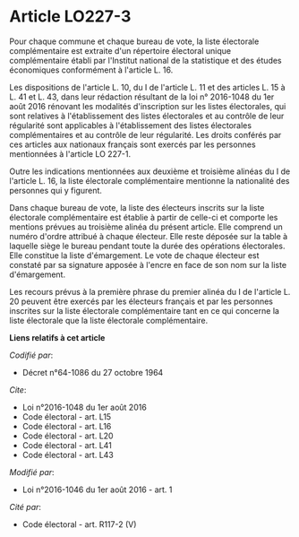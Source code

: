 # Article LO227-3

Pour chaque commune et chaque bureau de vote, la liste électorale complémentaire est extraite d'un répertoire électoral
unique complémentaire établi par l'Institut national de la statistique et des études économiques conformément à l'article L.
16. 

Les dispositions de l'article L. 10, du I de l'article L. 11 et des articles L. 15 à L. 41 et L. 43, dans leur rédaction
résultant de la 
loi n° 2016-1048 du 1er août 2016 
rénovant les modalités d'inscription sur les listes électorales, qui sont relatives à l'établissement des listes électorales
et au contrôle de leur régularité sont applicables à l'établissement des listes électorales complémentaires et au contrôle de
leur régularité. Les droits conférés par ces articles aux nationaux français sont exercés par les personnes mentionnées à
l'article LO 227-1. 

Outre les indications mentionnées aux deuxième et troisième alinéas du I de l'article L. 16, la liste électorale
complémentaire mentionne la nationalité des personnes qui y figurent. 

Dans chaque bureau de vote, la liste des électeurs inscrits sur la liste électorale complémentaire est établie à partir de
celle-ci et comporte les mentions prévues au troisième alinéa du présent article. Elle comprend un numéro d'ordre attribué à
chaque électeur. Elle reste déposée sur la table à laquelle siège le bureau pendant toute la durée des opérations
électorales. Elle constitue la liste d'émargement. Le vote de chaque électeur est constaté par sa signature apposée à l'encre
en face de son nom sur la liste d'émargement. 

Les recours prévus à la première phrase du premier alinéa du I de l'article L. 20 peuvent être exercés par les électeurs
français et par les personnes inscrites sur la liste électorale complémentaire tant en ce qui concerne la liste électorale
que la liste électorale complémentaire.

**Liens relatifs à cet article**

_Codifié par_:

  - Décret n°64-1086 du 27 octobre 1964

_Cite_:

  - Loi n°2016-1048 du 1er août 2016
  - Code électoral - art. L15
  - Code électoral - art. L16
  - Code électoral - art. L20
  - Code électoral - art. L41
  - Code électoral - art. L43

_Modifié par_:

  - Loi n°2016-1046 du 1er août 2016 - art. 1

_Cité par_:

  - Code électoral - art. R117-2 (V)
